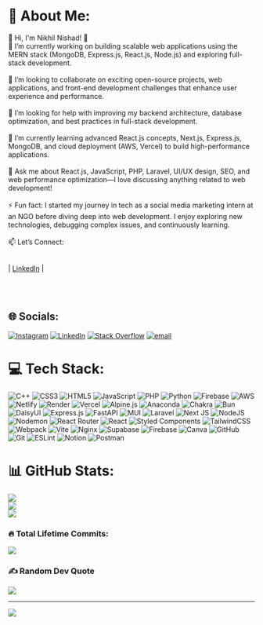 # 💫 About Me:
👋 Hi, I'm Nikhil Nishad! 🚀<br>🔭 I’m currently working on building scalable web applications using the MERN stack (MongoDB, Express.js, React.js, Node.js) and exploring full-stack development.<br><br>👯 I’m looking to collaborate on exciting open-source projects, web applications, and front-end development challenges that enhance user experience and performance.<br><br>🤝 I’m looking for help with improving my backend architecture, database optimization, and best practices in full-stack development.<br><br>🌱 I’m currently learning advanced React.js concepts, Next.js, Express.js, MongoDB, and cloud deployment (AWS, Vercel) to build high-performance applications.<br><br>💬 Ask me about React.js, JavaScript, PHP, Laravel, UI/UX design, SEO, and web performance optimization—I love discussing anything related to web development!<br><br>⚡ Fun fact: I started my journey in tech as a social media marketing intern at an NGO before diving deep into web development. I enjoy exploring new technologies, debugging complex issues, and continuously learning.<br><br>📫 Let’s Connect:<br><p><br>  | <a href="https://www.linkedin.com/in/nikhilnishad/" target="_blank" rel="noopener noreferrer">LinkedIn</a> |<br></p><br><br>


## 🌐 Socials:
[![Instagram](https://img.shields.io/badge/Instagram-%23E4405F.svg?logo=Instagram&logoColor=white)](https://instagram.com/nishad_nikhil_) [![LinkedIn](https://img.shields.io/badge/LinkedIn-%230077B5.svg?logo=linkedin&logoColor=white)](https://linkedin.com/in/nikhilnishad) [![Stack Overflow](https://img.shields.io/badge/-Stackoverflow-FE7A16?logo=stack-overflow&logoColor=white)](https://stackoverflow.com/users/20668563/nikhil-nishad) [![email](https://img.shields.io/badge/Email-D14836?logo=gmail&logoColor=white)](mailto:nikhilnishad1801@gmail.com) 

# 💻 Tech Stack:
![C++](https://img.shields.io/badge/c++-%2300599C.svg?style=flat&logo=c%2B%2B&logoColor=white) ![CSS3](https://img.shields.io/badge/css3-%231572B6.svg?style=flat&logo=css3&logoColor=white) ![HTML5](https://img.shields.io/badge/html5-%23E34F26.svg?style=flat&logo=html5&logoColor=white) ![JavaScript](https://img.shields.io/badge/javascript-%23323330.svg?style=flat&logo=javascript&logoColor=%23F7DF1E) ![PHP](https://img.shields.io/badge/php-%23777BB4.svg?style=flat&logo=php&logoColor=white) ![Python](https://img.shields.io/badge/python-3670A0?style=flat&logo=python&logoColor=ffdd54) ![Firebase](https://img.shields.io/badge/firebase-%23039BE5.svg?style=flat&logo=firebase) ![AWS](https://img.shields.io/badge/AWS-%23FF9900.svg?style=flat&logo=amazon-aws&logoColor=white) ![Netlify](https://img.shields.io/badge/netlify-%23000000.svg?style=flat&logo=netlify&logoColor=#00C7B7) ![Render](https://img.shields.io/badge/Render-%46E3B7.svg?style=flat&logo=render&logoColor=white) ![Vercel](https://img.shields.io/badge/vercel-%23000000.svg?style=flat&logo=vercel&logoColor=white) ![Alpine.js](https://img.shields.io/badge/alpinejs-white.svg?style=flat&logo=alpinedotjs&logoColor=%238BC0D0) ![Anaconda](https://img.shields.io/badge/Anaconda-%2344A833.svg?style=flat&logo=anaconda&logoColor=white) ![Chakra](https://img.shields.io/badge/chakra-%234ED1C5.svg?style=flat&logo=chakraui&logoColor=white) ![Bun](https://img.shields.io/badge/Bun-%23000000.svg?style=flat&logo=bun&logoColor=white) ![DaisyUI](https://img.shields.io/badge/daisyui-5A0EF8?style=flat&logo=daisyui&logoColor=white) ![Express.js](https://img.shields.io/badge/express.js-%23404d59.svg?style=flat&logo=express&logoColor=%2361DAFB) ![FastAPI](https://img.shields.io/badge/FastAPI-005571?style=flat&logo=fastapi) ![MUI](https://img.shields.io/badge/MUI-%230081CB.svg?style=flat&logo=mui&logoColor=white) ![Laravel](https://img.shields.io/badge/laravel-%23FF2D20.svg?style=flat&logo=laravel&logoColor=white) ![Next JS](https://img.shields.io/badge/Next-black?style=flat&logo=next.js&logoColor=white) ![NodeJS](https://img.shields.io/badge/node.js-6DA55F?style=flat&logo=node.js&logoColor=white) ![Nodemon](https://img.shields.io/badge/NODEMON-%23323330.svg?style=flat&logo=nodemon&logoColor=%BBDEAD) ![React Router](https://img.shields.io/badge/React_Router-CA4245?style=flat&logo=react-router&logoColor=white) ![React](https://img.shields.io/badge/react-%2320232a.svg?style=flat&logo=react&logoColor=%2361DAFB) ![Styled Components](https://img.shields.io/badge/styled--components-DB7093?style=flat&logo=styled-components&logoColor=white) ![TailwindCSS](https://img.shields.io/badge/tailwindcss-%2338B2AC.svg?style=flat&logo=tailwind-css&logoColor=white) ![Webpack](https://img.shields.io/badge/webpack-%238DD6F9.svg?style=flat&logo=webpack&logoColor=black) ![Vite](https://img.shields.io/badge/vite-%23646CFF.svg?style=flat&logo=vite&logoColor=white) ![Nginx](https://img.shields.io/badge/nginx-%23009639.svg?style=flat&logo=nginx&logoColor=white) ![Supabase](https://img.shields.io/badge/Supabase-3ECF8E?style=flat&logo=supabase&logoColor=white) ![Firebase](https://img.shields.io/badge/firebase-a08021?style=flat&logo=firebase&logoColor=ffcd34) ![Canva](https://img.shields.io/badge/Canva-%2300C4CC.svg?style=flat&logo=Canva&logoColor=white) ![GitHub](https://img.shields.io/badge/github-%23121011.svg?style=flat&logo=github&logoColor=white) ![Git](https://img.shields.io/badge/git-%23F05033.svg?style=flat&logo=git&logoColor=white) ![ESLint](https://img.shields.io/badge/ESLint-4B3263?style=flat&logo=eslint&logoColor=white) ![Notion](https://img.shields.io/badge/Notion-%23000000.svg?style=flat&logo=notion&logoColor=white) ![Postman](https://img.shields.io/badge/Postman-FF6C37?style=flat&logo=postman&logoColor=white)
# 📊 GitHub Stats:
![](https://github-readme-stats.vercel.app/api?username=nikhil-nishad&theme=chartreuse-dark&hide_border=true&include_all_commits=true&count_private=true)<br/>
![](https://nirzak-streak-stats.vercel.app/?user=nikhil-nishad&theme=chartreuse-dark&hide_border=true)<br/>
![](https://github-readme-stats.vercel.app/api/top-langs/?username=nikhil-nishad&theme=chartreuse-dark&hide_border=true&include_all_commits=true&count_private=true&layout=compact)

### 🔥 Total Lifetime Commits:
![](https://github-readme-stats.vercel.app/api?username=nikhil-nishad&show_icons=true&theme=chartreuse-dark&hide_border=true&include_all_commits=true&count_private=true&custom_title=Total%20Commits)

### ✍️ Random Dev Quote
![](https://quotes-github-readme.vercel.app/api?type=horizontal&theme=radical)

---
[![](https://visitcount.itsvg.in/api?id=nikhil-nishad&icon=10&color=0)](https://visitcount.itsvg.in)

<!-- Proudly created with GPRM ( https://gprm.itsvg.in ) -->
